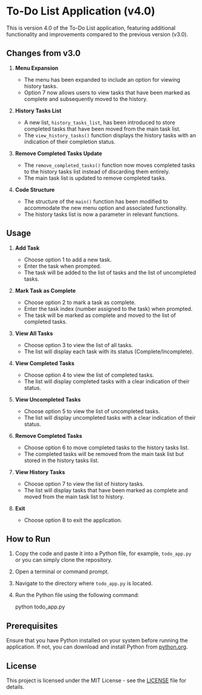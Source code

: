 # To-Do List Application (v4.0)

This is version 4.0 of the To-Do List application, featuring additional functionality and improvements compared to the previous version (v3.0).

## Changes from v3.0

1. **Menu Expansion**
   - The menu has been expanded to include an option for viewing history tasks.
   - Option 7 now allows users to view tasks that have been marked as complete and subsequently moved to the history.

2. **History Tasks List**
   - A new list, `history_tasks_list`, has been introduced to store completed tasks that have been moved from the main task list.
   - The `view_history_tasks()` function displays the history tasks with an indication of their completion status.

3. **Remove Completed Tasks Update**
   - The `remove_completed_tasks()` function now moves completed tasks to the history tasks list instead of discarding them entirely.
   - The main task list is updated to remove completed tasks.

4. **Code Structure**
   - The structure of the `main()` function has been modified to accommodate the new menu option and associated functionality.
   - The history tasks list is now a parameter in relevant functions.

## Usage

1. **Add Task**
   - Choose option 1 to add a new task.
   - Enter the task when prompted.
   - The task will be added to the list of tasks and the list of uncompleted tasks.

2. **Mark Task as Complete**
   - Choose option 2 to mark a task as complete.
   - Enter the task index (number assigned to the task) when prompted.
   - The task will be marked as complete and moved to the list of completed tasks.

3. **View All Tasks**
   - Choose option 3 to view the list of all tasks.
   - The list will display each task with its status (Complete/Incomplete).

4. **View Completed Tasks**
   - Choose option 4 to view the list of completed tasks.
   - The list will display completed tasks with a clear indication of their status.

5. **View Uncompleted Tasks**
   - Choose option 5 to view the list of uncompleted tasks.
   - The list will display uncompleted tasks with a clear indication of their status.

6. **Remove Completed Tasks**
   - Choose option 6 to move completed tasks to the history tasks list.
   - The completed tasks will be removed from the main task list but stored in the history tasks list.

7. **View History Tasks**
   - Choose option 7 to view the list of history tasks.
   - The list will display tasks that have been marked as complete and moved from the main task list to history.

8. **Exit**
   - Choose option 8 to exit the application.

## How to Run

1. Copy the code and paste it into a Python file, for example, `todo_app.py` or you can simply clone the repository.
2. Open a terminal or command prompt.
3. Navigate to the directory where `todo_app.py` is located.
4. Run the Python file using the following command:

   python todo_app.py



## Prerequisites

Ensure that you have Python installed on your system before running the application. If not, you can download and install Python from [python.org](https://www.python.org/).



## License

This project is licensed under the MIT License - see the [LICENSE](https://github.com/sage9705/ToDo-App/blob/main/LICENSE) file for details.
